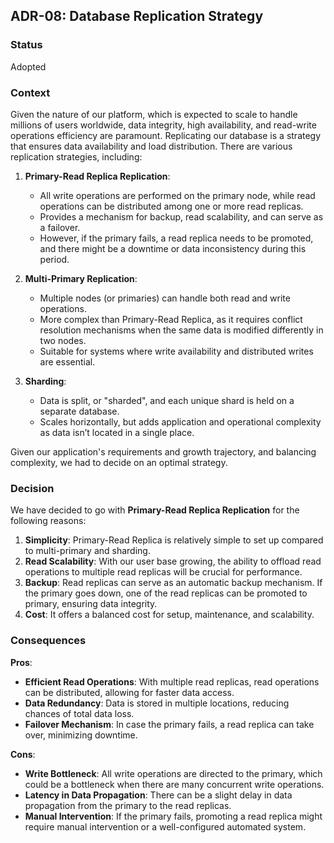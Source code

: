 ## ADR-08: Database Replication Strategy

### Status
Adopted

### Context
Given the nature of our platform, which is expected to scale to handle millions of users worldwide, data integrity, high availability, and read-write operations efficiency are paramount. Replicating our database is a strategy that ensures data availability and load distribution. There are various replication strategies, including:

1. **Primary-Read Replica Replication**:
    - All write operations are performed on the primary node, while read operations can be distributed among one or more read replicas.
    - Provides a mechanism for backup, read scalability, and can serve as a failover.
    - However, if the primary fails, a read replica needs to be promoted, and there might be a downtime or data inconsistency during this period.

2. **Multi-Primary Replication**:
    - Multiple nodes (or primaries) can handle both read and write operations.
    - More complex than Primary-Read Replica, as it requires conflict resolution mechanisms when the same data is modified differently in two nodes.
    - Suitable for systems where write availability and distributed writes are essential.

3. **Sharding**:
    - Data is split, or "sharded", and each unique shard is held on a separate database.
    - Scales horizontally, but adds application and operational complexity as data isn’t located in a single place.

Given our application's requirements and growth trajectory, and balancing complexity, we had to decide on an optimal strategy.

### Decision
We have decided to go with **Primary-Read Replica Replication** for the following reasons:

1. **Simplicity**: Primary-Read Replica is relatively simple to set up compared to multi-primary and sharding.
2. **Read Scalability**: With our user base growing, the ability to offload read operations to multiple read replicas will be crucial for performance.
3. **Backup**: Read replicas can serve as an automatic backup mechanism. If the primary goes down, one of the read replicas can be promoted to primary, ensuring data integrity.
4. **Cost**: It offers a balanced cost for setup, maintenance, and scalability.

### Consequences
**Pros**:
- **Efficient Read Operations**: With multiple read replicas, read operations can be distributed, allowing for faster data access.
- **Data Redundancy**: Data is stored in multiple locations, reducing chances of total data loss.
- **Failover Mechanism**: In case the primary fails, a read replica can take over, minimizing downtime.

**Cons**:
- **Write Bottleneck**: All write operations are directed to the primary, which could be a bottleneck when there are many concurrent write operations.
- **Latency in Data Propagation**: There can be a slight delay in data propagation from the primary to the read replicas.
- **Manual Intervention**: If the primary fails, promoting a read replica might require manual intervention or a well-configured automated system.